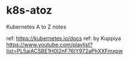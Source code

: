 # k8s-atoz
Kubernetes A to Z notes

ref: https://kubernetes.io/docs
ref: by Kuppiya https://www.youtube.com/playlist?list=PL5aiACSBE1H0I2nF76IY972aPhXXFmxpw

